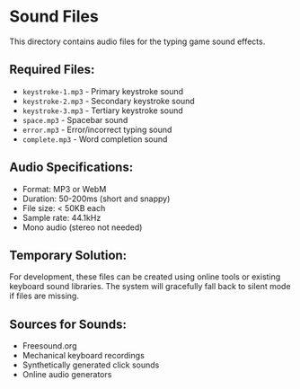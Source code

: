 # Sound Files

This directory contains audio files for the typing game sound effects.

## Required Files:
- `keystroke-1.mp3` - Primary keystroke sound
- `keystroke-2.mp3` - Secondary keystroke sound 
- `keystroke-3.mp3` - Tertiary keystroke sound
- `space.mp3` - Spacebar sound
- `error.mp3` - Error/incorrect typing sound
- `complete.mp3` - Word completion sound

## Audio Specifications:
- Format: MP3 or WebM
- Duration: 50-200ms (short and snappy)
- File size: < 50KB each
- Sample rate: 44.1kHz
- Mono audio (stereo not needed)

## Temporary Solution:
For development, these files can be created using online tools or existing keyboard sound libraries. The system will gracefully fall back to silent mode if files are missing.

## Sources for Sounds:
- Freesound.org
- Mechanical keyboard recordings
- Synthetically generated click sounds
- Online audio generators 